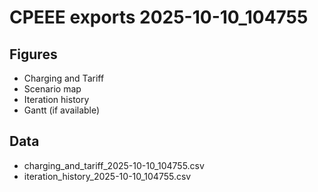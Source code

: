 # CPEEE exports 2025-10-10_104755
## Figures
- Charging and Tariff
- Scenario map
- Iteration history
- Gantt (if available)
## Data
- charging_and_tariff_2025-10-10_104755.csv
- iteration_history_2025-10-10_104755.csv
